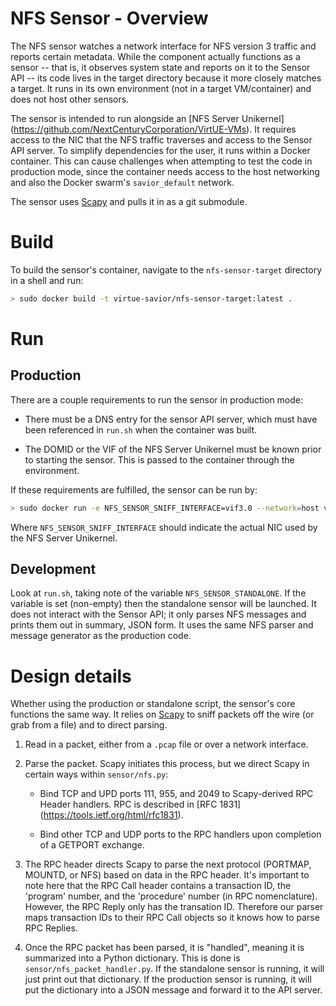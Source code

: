 # NFS Sensor - Overview

The NFS sensor watches a network interface for NFS version 3 traffic
and reports certain metadata. While the component actually functions
as a sensor -- that is, it observes system state and reports on it to
the Sensor API -- its code lives in the target directory because it
more closely matches a target.  It runs in its own environment (not in
a target VM/container) and does not host other sensors.

The sensor is intended to run alongside an [NFS Server Unikernel]
(https://github.com/NextCenturyCorporation/VirtUE-VMs). It requires
access to the NIC that the NFS traffic traverses and access to the
Sensor API server. To simplify dependencies for the user, it runs
within a Docker container. This can cause challenges when attempting
to test the code in production mode, since the container needs access
to the host networking and also the Docker swarm's `savior_default`
network.

The sensor uses [Scapy](https://github.com/secdev/scapy) and pulls it
in as a git submodule.

# Build

To build the sensor's container, navigate to the `nfs-sensor-target` directory in a shell and run:

```bash
> sudo docker build -t virtue-savior/nfs-sensor-target:latest .
```

# Run

## Production

There are a couple requirements to run the sensor in production mode:

* There must be a DNS entry for the sensor API server, which must have been
  referenced in `run.sh` when the container was built.

* The DOMID or the VIF of the NFS Server Unikernel must be known prior
  to starting the sensor. This is passed to the container through the
  environment.

If these requirements are fulfilled, the sensor can be run by:

```bash
> sudo docker run -e NFS_SENSOR_SNIFF_INTERFACE=vif3.0 --network=host virtue-savior/nfs-sensor-target:latest
```

Where `NFS_SENSOR_SNIFF_INTERFACE` should indicate the actual NIC used
by the NFS Server Unikernel.


## Development

Look at `run.sh`, taking note of the variable
`NFS_SENSOR_STANDALONE`. If the variable is set (non-empty) then the
standalone sensor will be launched. It does not interact with the
Sensor API; it only parses NFS messages and prints them out in
summary, JSON form. It uses the same NFS parser and message generator
as the production code.


# Design details

Whether using the production or standalone script, the sensor's core
functions the same way. It relies on
[Scapy](https://github.com/secdev/scapy) to sniff packets off the wire
(or grab from a file) and to direct parsing.

1. Read in a packet, either from a `.pcap` file or over a network
interface.

2. Parse the packet. Scapy initiates this process, but we direct Scapy
in certain ways within `sensor/nfs.py`:

   * Bind TCP and UPD ports 111, 955, and 2049 to Scapy-derived RPC
     Header handlers. RPC is described in [RFC 1831]
     (https://tools.ietf.org/html/rfc1831).

   * Bind other TCP and UDP ports to the RPC handlers upon completion
     of a GETPORT exchange.

3. The RPC header directs Scapy to parse the next protocol (PORTMAP,
MOUNTD, or NFS) based on data in the RPC header. It's important to
note here that the RPC Call header contains a transaction ID, the
'program' number, and the 'procedure' number (in RPC
nomenclature). However, the RPC Reply only has the transation
ID. Therefore our parser maps transaction IDs to their RPC Call
objects so it knows how to parse RPC Replies.

4. Once the RPC packet has been parsed, it is "handled", meaning it is
summarized into a Python dictionary. This is done is
`sensor/nfs_packet_handler.py`. If the standalone sensor is running,
it will just print out that dictionary. If the production sensor is
running, it will put the dictionary into a JSON message and forward it
to the API server.
